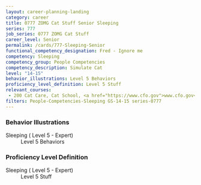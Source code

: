 ```yaml
---
layout: career-planning-landing
category: career
title: 0777 ZOMG Cat Stuff Senior Sleeping
series: 777
job_series: 0777 ZOMG Cat Stuff
career_level: Senior
permalink: /cards/777-Sleeping-Senior
functional_competency_designation: Fred - Ignore me
competency: Sleeping
competency_group: People Competencies
competency_description: Simulate Cat
level: "14-15"
behavior_illustrations: Level 5 Behaviors
proficiency_level_definition: Level 5 Stuff
relevant_courses: 
 - 200 Cat Care, Cat School, <a href="https://www.cfo.gov">www.cfo.gov</a>
filters: People-Competencies-Sleeping GS-14-15 series-0777
---
```


<div class="desktop:grid-col-6 margin-y-205">
  <div class="border-top-05 bg-white padding-2 shadow-5 height-full members-hover border-1px border-gray-30 border-top-orange radius-lg">
    <h3>Behavior Illustrations</h3>
    <dl class="text-base"><dt>Sleeping ( Level 5 - Expert)</dt><dd>Level 5 Behaviors</dd></dl>
  </div>
</div>
<div class="desktop:grid-col-6 margin-y-205">
  <div class="border-top-05 bg-white padding-2 shadow-5 height-full members-hover border-1px border-gray-30 border-top-orange radius-lg">
    <h3>Proficiency Level Definition</h3>
    <dl class="text-base"><dt>Sleeping ( Level 5 - Expert)</dt><dd>Level 5 Stuff</dd></dl>
  </div>
</div>